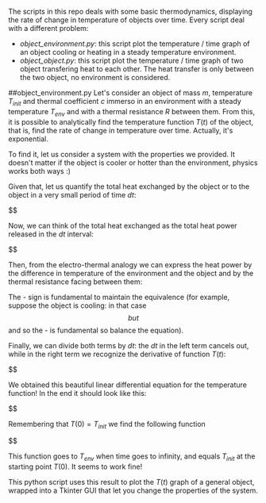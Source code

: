 The scripts in this repo deals with some basic thermodynamics, displaying the rate of change in temperature of objects over time. Every script deal with a different problem:
- *object_environment.py*: this script plot the temperature / time graph of an object cooling or heating in a steady temperature environment.
- *object_object.py*: this script plot the temperature / time graph of two object transfering heat to each other. The heat transfer is only between the two object, no environment is considered.


##object_environment.py
Let's consider an object of mass $m$, temperature $T_{init}$ and thermal coefficient $c$ immerso in an environment with a steady temperature $T_{env}$ and with a thermal resistance $R$ between them. From this, it is possible to analytically find the temperature function $T(t)$ of the object, that is, find the rate of change in temperature over time. Actually, it's exponential.

To find it, let us consider a system with the properties we provided. It doesn't matter if the object is cooler or hotter than the environment, physics works both ways :)

Given that, let us quantify the total heat exchanged by the object or to the object in a very small period of time $dt$:

$$

Now, we can think of the total heat exchanged as the total heat power released in the $dt$ interval:

$$

Then, from the electro-thermal analogy we can express the heat power by the difference in temperature of the environment and the object and by the thermal resistance facing between them:

The - sign is fundamental to maintain the equivalence (for example, suppose the object is cooling: in that case $$ but $$ and so the - is fundamental so balance the equation).

Finally, we can divide both terms by $dt$: the $dt$ in the left term cancels out, while in the right term we recognize the derivative of function $T(t)$:

$$

 We obtained this beautiful linear differential equation for the temperature function! In the end it should look like this:

 $$

Remembering that $T(0) = T_{init}$ we find the following function

$$

 This function goes to $T_{env}$ when time goes to infinity, and equals $T_{init}$ at the starting point $T(0)$. It seems to work fine! 

 This python script uses this result to plot the $T(t)$ graph of a general object, wrapped into a Tkinter GUI that let you change the properties of the system.
